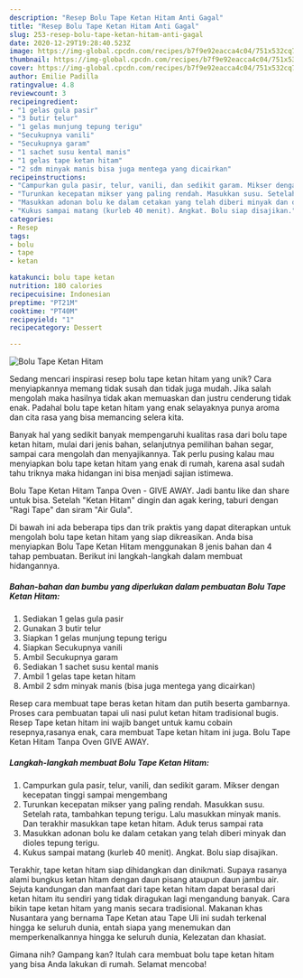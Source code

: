 ```yaml
---
description: "Resep Bolu Tape Ketan Hitam Anti Gagal"
title: "Resep Bolu Tape Ketan Hitam Anti Gagal"
slug: 253-resep-bolu-tape-ketan-hitam-anti-gagal
date: 2020-12-29T19:28:40.523Z
image: https://img-global.cpcdn.com/recipes/b7f9e92eacca4c04/751x532cq70/bolu-tape-ketan-hitam-foto-resep-utama.jpg
thumbnail: https://img-global.cpcdn.com/recipes/b7f9e92eacca4c04/751x532cq70/bolu-tape-ketan-hitam-foto-resep-utama.jpg
cover: https://img-global.cpcdn.com/recipes/b7f9e92eacca4c04/751x532cq70/bolu-tape-ketan-hitam-foto-resep-utama.jpg
author: Emilie Padilla
ratingvalue: 4.8
reviewcount: 3
recipeingredient:
- "1 gelas gula pasir"
- "3 butir telur"
- "1 gelas munjung tepung terigu"
- "Secukupnya vanili"
- "Secukupnya garam"
- "1 sachet susu kental manis"
- "1 gelas tape ketan hitam"
- "2 sdm minyak manis bisa juga mentega yang dicairkan"
recipeinstructions:
- "Campurkan gula pasir, telur, vanili, dan sedikit garam. Mikser dengan kecepatan tinggi sampai mengembang"
- "Turunkan kecepatan mikser yang paling rendah. Masukkan susu. Setelah rata, tambahkan tepung terigu. Lalu masukkan minyak manis. Dan terakhir masukkan tape ketan hitam. Aduk terus sampai rata"
- "Masukkan adonan bolu ke dalam cetakan yang telah diberi minyak dan dioles tepung terigu."
- "Kukus sampai matang (kurleb 40 menit). Angkat. Bolu siap disajikan."
categories:
- Resep
tags:
- bolu
- tape
- ketan

katakunci: bolu tape ketan 
nutrition: 180 calories
recipecuisine: Indonesian
preptime: "PT21M"
cooktime: "PT40M"
recipeyield: "1"
recipecategory: Dessert

---
```



![Bolu Tape Ketan Hitam](https://img-global.cpcdn.com/recipes/b7f9e92eacca4c04/751x532cq70/bolu-tape-ketan-hitam-foto-resep-utama.jpg)

Sedang mencari inspirasi resep bolu tape ketan hitam yang unik? Cara menyiapkannya memang tidak susah dan tidak juga mudah. Jika salah mengolah maka hasilnya tidak akan memuaskan dan justru cenderung tidak enak. Padahal bolu tape ketan hitam yang enak selayaknya punya aroma dan cita rasa yang bisa memancing selera kita.

Banyak hal yang sedikit banyak mempengaruhi kualitas rasa dari bolu tape ketan hitam, mulai dari jenis bahan, selanjutnya pemilihan bahan segar, sampai cara mengolah dan menyajikannya. Tak perlu pusing kalau mau menyiapkan bolu tape ketan hitam yang enak di rumah, karena asal sudah tahu triknya maka hidangan ini bisa menjadi sajian istimewa.

Bolu Tape Ketan Hitam Tanpa Oven - GIVE AWAY. Jadi bantu like dan share untuk bisa. Setelah &#34;Ketan Hitam&#34; dingin dan agak kering, taburi dengan &#34;Ragi Tape&#34; dan siram &#34;Air Gula&#34;.


Di bawah ini ada beberapa tips dan trik praktis yang dapat diterapkan untuk mengolah bolu tape ketan hitam yang siap dikreasikan. Anda bisa menyiapkan Bolu Tape Ketan Hitam menggunakan 8 jenis bahan dan 4 tahap pembuatan. Berikut ini langkah-langkah dalam membuat hidangannya.

<!--inarticleads1-->

##### Bahan-bahan dan bumbu yang diperlukan dalam pembuatan Bolu Tape Ketan Hitam:

1. Sediakan 1 gelas gula pasir
1. Gunakan 3 butir telur
1. Siapkan 1 gelas munjung tepung terigu
1. Siapkan Secukupnya vanili
1. Ambil Secukupnya garam
1. Sediakan 1 sachet susu kental manis
1. Ambil 1 gelas tape ketan hitam
1. Ambil 2 sdm minyak manis (bisa juga mentega yang dicairkan)


Resep cara membuat tape beras ketan hitam dan putih beserta gambarnya. Proses cara pembuatan tapai uli nasi pulut ketan hitam tradisional bugis. Resep Tape ketan hitam ini wajib banget untuk kamu cobain resepnya,rasanya enak, cara membuat Tape ketan hitam ini juga. Bolu Tape Ketan Hitam Tanpa Oven GIVE AWAY. 

<!--inarticleads2-->

##### Langkah-langkah membuat Bolu Tape Ketan Hitam:

1. Campurkan gula pasir, telur, vanili, dan sedikit garam. Mikser dengan kecepatan tinggi sampai mengembang
1. Turunkan kecepatan mikser yang paling rendah. Masukkan susu. Setelah rata, tambahkan tepung terigu. Lalu masukkan minyak manis. Dan terakhir masukkan tape ketan hitam. Aduk terus sampai rata
1. Masukkan adonan bolu ke dalam cetakan yang telah diberi minyak dan dioles tepung terigu.
1. Kukus sampai matang (kurleb 40 menit). Angkat. Bolu siap disajikan.


Terakhir, tape ketan hitam siap dihidangkan dan dinikmati. Supaya rasanya alami bungkus ketan hitam dengan daun pisang ataupun daun jambu air. Sejuta kandungan dan manfaat dari tape ketan hitam dapat berasal dari ketan hitam itu sendiri yang tidak diragukan lagi mengandung banyak. Cara bikin tape ketan hitam yang manis secara tradisional. Makanan khas Nusantara yang bernama Tape Ketan atau Tape Uli ini sudah terkenal hingga ke seluruh dunia, entah siapa yang menemukan dan memperkenalkannya hingga ke seluruh dunia, Kelezatan dan khasiat. 

Gimana nih? Gampang kan? Itulah cara membuat bolu tape ketan hitam yang bisa Anda lakukan di rumah. Selamat mencoba!
